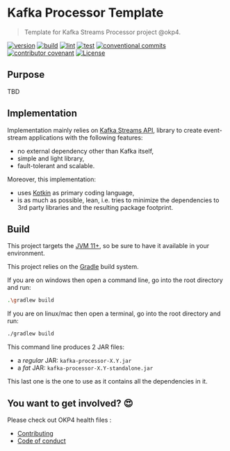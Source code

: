 # Kafka Processor Template

> Template for Kafka Streams Processor project @okp4.

[![version](https://img.shields.io/github/v/release/okp4/template-kafka-processor?style=for-the-badge&logo=github)](https://github.com/okp4/template-kafka-processor/releases)
[![build](https://img.shields.io/github/workflow/status/okp4/template-kafka-processor/Build?label=build&style=for-the-badge&logo=github)](https://github.com/okp4/template-kafka-processor/actions/workflows/build.yml)
[![lint](https://img.shields.io/github/workflow/status/okp4/template-kafka-processor/Lint?label=lint&style=for-the-badge&logo=github)](https://github.com/okp4/template-kafka-processor/actions/workflows/lint.yml)
[![test](https://img.shields.io/github/workflow/status/okp4/template-kafka-processor/Test?label=test&style=for-the-badge&logo=github)](https://github.com/okp4/template-kafka-processor/actions/workflows/test.yml)
[![conventional commits](https://img.shields.io/badge/Conventional%20Commits-1.0.0-yellow.svg?style=for-the-badge&logo=conventionalcommits)](https://conventionalcommits.org)
[![contributor covenant](https://img.shields.io/badge/Contributor%20Covenant-2.1-4baaaa.svg?style=for-the-badge)](https://github.com/okp4/.github/blob/main/CODE_OF_CONDUCT.md)
[![License](https://img.shields.io/badge/License-BSD_3--Clause-blue.svg?style=for-the-badge)](https://opensource.org/licenses/BSD-3-Clause)

## Purpose

TBD

## Implementation

Implementation mainly relies on [Kafka Streams API](https://kafka.apache.org/documentation/streams), library to create
event-stream applications with the following features:

- no external dependency other than Kafka itself,
- simple and light library,
- fault-tolerant and scalable.

Moreover, this implementation:

- uses [Kotkin](https://kotlinlang.org/) as primary coding language,
- is as much as possible, lean, i.e. tries to minimize the dependencies to 3rd party libraries and the resulting package
  footprint.

## Build

This project targets the [JVM 11+](https://openjdk.java.net/), so be sure to have it available in your environment.

This project relies on the [Gradle](https://gradle.org/) build system.

If you are on windows then open a command line, go into the root directory and run:

```sh
.\gradlew build
```

If you are on linux/mac then open a terminal, go into the root directory and run:

```sh
./gradlew build
```

This command line produces 2 JAR files:

- a _regular_ JAR: `kafka-processor-X.Y.jar`
- a _fat_ JAR: `kafka-processor-X.Y-standalone.jar`

This last one is the one to use as it contains all the dependencies in it.

## You want to get involved? 😍

Please check out OKP4 health files :

- [Contributing](https://github.com/okp4/.github/blob/main/CONTRIBUTING.md)
- [Code of conduct](https://github.com/okp4/.github/blob/main/CODE_OF_CONDUCT.md)
